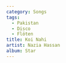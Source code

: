 ```yaml
---
category: Songs
tags:
  - Pakistan
  - Disco
  - Flöten
title: Koi Nahi
artist: Nazia Hassan
album: Star
---
```

